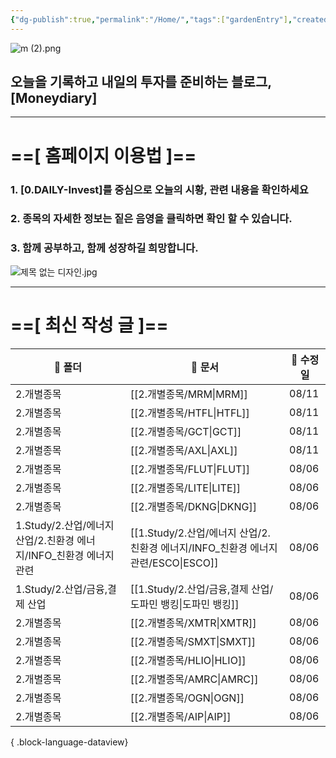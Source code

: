 ```yaml
---
{"dg-publish":true,"permalink":"/Home/","tags":["gardenEntry"],"created":"2025-06-09T13:40:49.286+09:00","updated":"2025-08-06T22:01:15.103+09:00"}
---
```


![m (2).png](/img/user/attachments/m%20(2).png)
## 오늘을 기록하고 내일의 투자를 준비하는 블로그, [Moneydiary] 

------

# ==[ 홈페이지 이용법 ]==  

### 1. [0.DAILY-Invest]를 중심으로 오늘의 시황, 관련 내용을 확인하세요

### 2. 종목의 자세한 정보는 짙은 음영을 클릭하면 확인 할 수 있습니다.

### 3. 함께 공부하고, 함께 성장하길 희망합니다.

![제목 없는 디자인.jpg](/img/user/attachments/%EC%A0%9C%EB%AA%A9%20%EC%97%86%EB%8A%94%20%EB%94%94%EC%9E%90%EC%9D%B8.jpg)

----

# ==[ 최신 작성 글 ]==

| 📁 폴더                                         | 📄 문서                                                           | 📅 수정일 |
| --------------------------------------------- | --------------------------------------------------------------- | ------ |
| 2.개별종목                                        | [[2.개별종목/MRM\|MRM]]                                          | 08/11  |
| 2.개별종목                                        | [[2.개별종목/HTFL\|HTFL]]                                        | 08/11  |
| 2.개별종목                                        | [[2.개별종목/GCT\|GCT]]                                          | 08/11  |
| 2.개별종목                                        | [[2.개별종목/AXL\|AXL]]                                          | 08/11  |
| 2.개별종목                                        | [[2.개별종목/FLUT\|FLUT]]                                        | 08/06  |
| 2.개별종목                                        | [[2.개별종목/LITE\|LITE]]                                        | 08/06  |
| 2.개별종목                                        | [[2.개별종목/DKNG\|DKNG]]                                        | 08/06  |
| 1.Study/2.산업/에너지 산업/2.친환경 에너지/INFO_친환경 에너지 관련 | [[1.Study/2.산업/에너지 산업/2.친환경 에너지/INFO_친환경 에너지 관련/ESCO\|ESCO]] | 08/06  |
| 1.Study/2.산업/금융,결제 산업                         | [[1.Study/2.산업/금융,결제 산업/도파민 뱅킹\|도파민 뱅킹]]                     | 08/06  |
| 2.개별종목                                        | [[2.개별종목/XMTR\|XMTR]]                                        | 08/06  |
| 2.개별종목                                        | [[2.개별종목/SMXT\|SMXT]]                                        | 08/06  |
| 2.개별종목                                        | [[2.개별종목/HLIO\|HLIO]]                                        | 08/06  |
| 2.개별종목                                        | [[2.개별종목/AMRC\|AMRC]]                                        | 08/06  |
| 2.개별종목                                        | [[2.개별종목/OGN\|OGN]]                                          | 08/06  |
| 2.개별종목                                        | [[2.개별종목/AIP\|AIP]]                                          | 08/06  |

{ .block-language-dataview}

